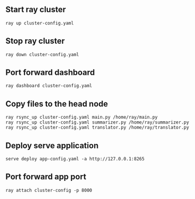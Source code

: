 ## Start ray cluster
`ray up cluster-config.yaml`

## Stop ray cluster
`ray down cluster-config.yaml`

## Port forward dashboard 
`ray dashboard cluster-config.yaml`

## Copy files to the head node
```
ray rsync_up cluster-config.yaml main.py /home/ray/main.py
ray rsync_up cluster-config.yaml summarizer.py /home/ray/summarizer.py
ray rsync_up cluster-config.yaml translator.py /home/ray/translator.py
```

## Deploy serve application
`serve deploy app-config.yaml -a http://127.0.0.1:8265`

## Port forward app port
`ray attach cluster-config -p 8000`